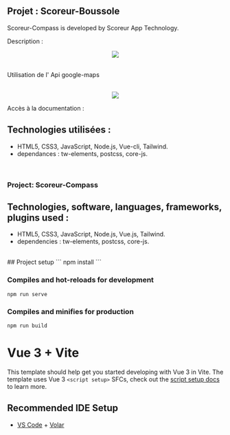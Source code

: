 ## Projet : Scoreur-Boussole  ##

Scoreur-Compass is developed by Scoreur App Technology.

Description :
 <br>
  
<p align="center">
 <img src="https://user-images.githubusercontent.com/90606431/195064119-0421eb18-4b0d-46e0-8441-758682c9b429.jpg")/>
<br>

<br>
 
Utilisation de l' Api google-maps
<br>
<br>

<p align="center">
 <img src="https://user-images.githubusercontent.com/90606431/195064745-9d35b061-b05c-47f0-b9bb-d4b12103363e.jpg")/>
<br>

Accès à la documentation : 
<br>


 
## Technologies utilisées : ##
 
- HTML5, CSS3, JavaScript, Node.js, Vue-cli, Tailwind.
- dependances : tw-elements, postcss, core-js.
 <br>


 ### Project: Scoreur-Compass ###


## Technologies, software, languages, frameworks, plugins used : ##

- HTML5, CSS3, JavaScript, Node.js, Vue.js, Tailwind.
- dependencies : tw-elements, postcss, core-js.


<br>
## Project setup
```
npm install
```

### Compiles and hot-reloads for development
```
npm run serve
```

### Compiles and minifies for production
```
npm run build
```



# Vue 3 + Vite

This template should help get you started developing with Vue 3 in Vite. The template uses Vue 3 `<script setup>` SFCs, check out the [script setup docs](https://v3.vuejs.org/api/sfc-script-setup.html#sfc-script-setup) to learn more.

## Recommended IDE Setup

- [VS Code](https://code.visualstudio.com/) + [Volar](https://marketplace.visualstudio.com/items?itemName=Vue.volar)
